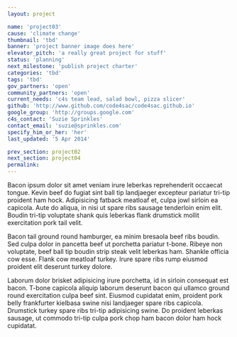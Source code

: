 ```yaml
---
layout: project

name: 'project03'
cause: 'climate change'
thumbnail: 'tbd'
banner: 'project banner image does here'
elevator_pitch: 'a really great project for stuff'
status: 'planning'
next_milestone: 'publish project charter'
categories: 'tbd'
tags: 'tbd'
gov_partners: 'open'
community_partners: 'open'
current_needs: 'c4s team lead, salad bowl, pizza slicer'
github: 'http://www.github.com/code4sac/code4sac.github.io'
google_group: 'http://groups.google.com'
c4s_contact: 'Suzie Sprinkles'
contact_email: 'suzie@sprinkles.com'
specify_him_or_her: 'her'
last_updated: '5 Apr 2014'

prev_section: project02
next_section: project04
permalink: 
---
```


<!-- Add project description text here! -->

Bacon ipsum dolor sit amet veniam irure leberkas reprehenderit occaecat tongue. Kevin beef do fugiat sint ball tip landjaeger excepteur pariatur tri-tip proident ham hock. Adipisicing fatback meatloaf et, culpa jowl sirloin ea capicola. Aute do aliqua, in nisi ut spare ribs sausage tenderloin enim elit. Boudin tri-tip voluptate shank quis leberkas flank drumstick mollit exercitation pork tail velit.

Bacon tail ground round hamburger, ea minim bresaola beef ribs boudin. Sed culpa dolor in pancetta beef ut porchetta pariatur t-bone. Ribeye non voluptate, beef ball tip boudin strip steak velit leberkas ham. Shankle officia cow esse. Flank cow meatloaf turkey. Irure spare ribs rump eiusmod proident elit deserunt turkey dolore.

Laborum dolor brisket adipisicing irure porchetta, id in sirloin consequat est bacon. T-bone capicola aliquip laborum deserunt bacon qui ullamco ground round exercitation culpa beef sint. Eiusmod cupidatat enim, proident pork belly frankfurter kielbasa swine nisi landjaeger spare ribs capicola. Drumstick turkey spare ribs tri-tip adipisicing swine. Do proident leberkas sausage, ut commodo tri-tip culpa pork chop ham bacon dolor ham hock cupidatat.




  